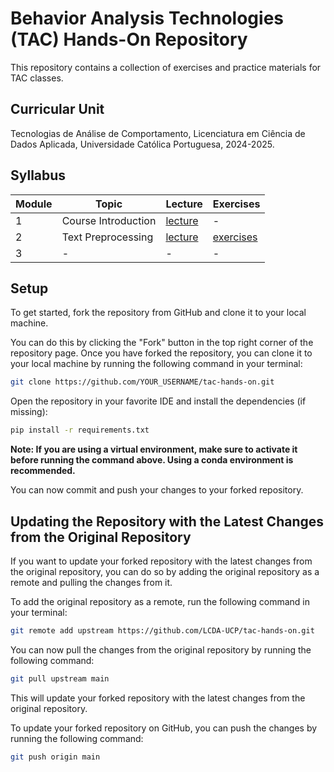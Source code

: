 # Behavior Analysis Technologies (TAC) Hands-On Repository

This repository contains a collection of exercises and practice materials for TAC classes.

## Curricular Unit
Tecnologias de Análise de Comportamento, Licenciatura em Ciência de Dados Aplicada, Universidade Católica Portuguesa, 2024-2025.

## Syllabus

| **Module** | **Topic**           | **Lecture**                           | **Exercises**                    |
| -- |---------------------|---------------------------------------|----------------------------------|
| 1 | Course Introduction | [lecture](lectures/TAC-Session01.pdf) | -                                |
| 2 | Text Preprocessing  | [lecture](lectures/TAC-Session02.pdf) | [exercises](exercises/session2/) |
| 3 | -                   | -                                     | -                                |

## Setup

To get started, fork the repository from GitHub and clone it to your local machine.

You can do this by clicking the "Fork" button in the top right corner of the repository page. Once you have forked the repository, you can clone it to your local machine by running the following command in your terminal:

```bash
git clone https://github.com/YOUR_USERNAME/tac-hands-on.git
```

Open the repository in your favorite IDE and install the dependencies (if missing):
```bash
pip install -r requirements.txt
```

**Note: If you are using a virtual environment, make sure to activate it before running the command above. Using a conda environment is recommended.**

You can now commit and push your changes to your forked repository.

## Updating the Repository with the Latest Changes from the Original Repository

If you want to update your forked repository with the latest changes from the original repository, you can do so by adding the original repository as a remote and pulling the changes from it.

To add the original repository as a remote, run the following command in your terminal:

```bash
git remote add upstream https://github.com/LCDA-UCP/tac-hands-on.git
```

You can now pull the changes from the original repository by running the following command:

```bash
git pull upstream main
```

This will update your forked repository with the latest changes from the original repository.

To update your forked repository on GitHub, you can push the changes by running the following command:

```bash
git push origin main
```

